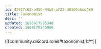 ```yaml
---
id: 42917c62-a456-44b8-af22-d0360abcc489
title: Taxonomist
desc: ''
updated: 1628617995348
created: 1609179545966
---
```



![[community.discord.roles#taxonomist,1:#*]]

